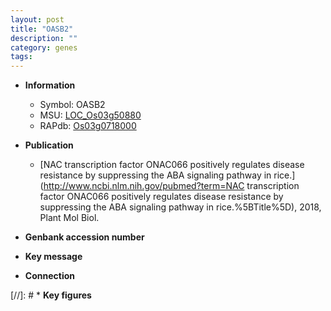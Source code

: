```yaml
---
layout: post
title: "OASB2"
description: ""
category: genes
tags: 
---
```


* **Information**  
    + Symbol: OASB2  
    + MSU: [LOC_Os03g50880](http://rice.uga.edu/cgi-bin/ORF_infopage.cgi?orf=LOC_Os03g50880)  
    + RAPdb: [Os03g0718000](http://rapdb.dna.affrc.go.jp/viewer/gbrowse_details/irgsp1?name=Os03g0718000)  

* **Publication**  
    + [NAC transcription factor ONAC066 positively regulates disease resistance by suppressing the ABA signaling pathway in rice.](http://www.ncbi.nlm.nih.gov/pubmed?term=NAC transcription factor ONAC066 positively regulates disease resistance by suppressing the ABA signaling pathway in rice.%5BTitle%5D), 2018, Plant Mol Biol.

* **Genbank accession number**  

* **Key message**  

* **Connection**  

[//]: # * **Key figures**  


